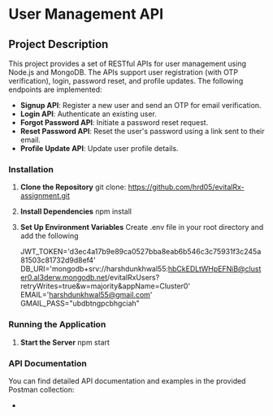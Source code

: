 # User Management API

## Project Description

This project provides a set of RESTful APIs for user management using Node.js and MongoDB. The APIs support user registration (with OTP verification), login, password reset, and profile updates. The following endpoints are implemented:

- **Signup API**: Register a new user and send an OTP for email verification.
- **Login API**: Authenticate an existing user.
- **Forgot Password API**: Initiate a password reset request.
- **Reset Password API**: Reset the user's password using a link sent to their email.
- **Profile Update API**: Update user profile details.

### Installation

1. **Clone the Repository**
   git clone: https://github.com/hrd05/evitalRx-assignment.git

2. **Install Dependencies**
   npm install

3. **Set Up Environment Variables**
   Create .env file in your root directory and add the following

   JWT_TOKEN='d3ec4a17b9e89ca0527bba8eab6b546c3c75931f3c245a81503c81732d9d8ef4'
   DB_URI='mongodb+srv://harshdunkhwal55:hbCkEDLtWHpEFNiB@cluster0.al3derw.mongodb.net/evitalRxUsers?retryWrites=true&w=majority&appName=Cluster0'
   EMAIL='harshdunkhwal55@gmail.com'
   GMAIL_PASS="ubdbtngpcbhgciah"

### Running the Application

1. **Start the Server**
   npm start

### API Documentation

You can find detailed API documentation and examples in the provided Postman collection:

- [Postman Documentation]: https://documenter.getpostman.com/view/29678206/2sA3XTeKj4
